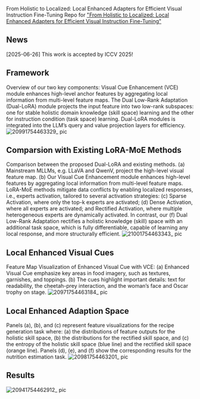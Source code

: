 From Holistic to Localized: Local Enhanced Adapters for Efficient Visual Instruction Fine-Tuning
Repo for ["From Holistic to Localized: Local Enhanced Adapters for Efficient Visual Instruction Fine-Tuning"](https://arxiv.org/pdf/2411.12787)

## News
[2025-06-26] This work is accepted by ICCV 2025!


## Framework
Overview of our two key components: Visual Cue Enhancement (VCE) module enhances high-level anchor features by aggregating local information from multi-level feature maps. The Dual Low-Rank Adaptation (Dual-LoRA) module projects the input feature into two low-rank subspaces: one for stable holistic domain knowledge (skill space) learning and the other for instruction condition (task space) learning. Dual-LoRA modules is integrated into the LLM’s query and value projection layers for efficiency.
![20991754463329_ pic](https://github.com/user-attachments/assets/f0aad39e-1b3c-4c30-a0a4-1fbc19e7d5d8)


## Comparsion with Existing LoRA-MoE Methods
Comparison between the proposed Dual-LoRA and existing methods. (a) Mainstream MLLMs, e.g. LLaVA and QwenV, project the high-level visual feature map. (b) Our Visual Cue Enhancement module enhances high-level features by aggregating local information from multi-level feature maps. LoRA-MoE methods mitigate data conflicts by enabling localized responses, i.e., experts activation, tailored to several activation strategies: (c) Sparse Activation, where only the top-k experts are activated; (d) Dense Activation, where all experts are activated; and Rectified Activation, where multiple heterogeneous experts are dynamically activated. In contrast, our (f) Dual Low-Rank Adaptation rectifies a holistic knowledge (skill) space with an additional task space, which is fully differentiable, capable of learning any local response, and more structurally efficient.
![21001754463343_ pic](https://github.com/user-attachments/assets/b39d1280-48b6-4a2f-aee1-691182f24cd7)



## Local Enhanced Visual Cues
Feature Map Visualization of Enhanced Visual Cue with VCE: (a) Enhanced Visual Cue emphasize key areas in food imagery, such as textures, garnishes, and toppings. (b) The cues highlight important details: text for readability, the cheetah-prey interaction, and the woman’s face and Oscar trophy on stage.
![20971754463184_ pic](https://github.com/user-attachments/assets/1a586fc3-56ce-49f0-91ac-b0c38f8530aa)


## Local Enhanced Adaption Space
Panels (a), (b), and (c) represent feature visualizations for the recipe generation task where: (a) the distributions of feature outputs for the holistic skill space, (b) the distributions for the rectified skill space, and (c) the entropy of the holistic skill space (blue line) and the rectified skill space (orange line). Panels (d), (e), and (f) show the corresponding results for the nutrition estimation task.
![20981754463201_ pic](https://github.com/user-attachments/assets/ab489f0b-17c8-4af4-9100-e14de8b7ab79)


## Results
![20941754462912_ pic](https://github.com/user-attachments/assets/f43f0120-bfb7-4988-b619-3646dd1e189c)
